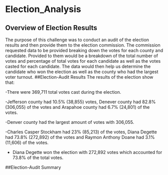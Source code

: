 # Election_Analysis

## Overview of Election Results
The purpose of this challenge was to conduct an audit of the election results and then provide them to the election commission. The commission requested data to be provided breaking down the votes for each county and candidate. Provided to them would be a breakdown of the total number of votes and percentage of total votes for each candidate as well as the votes casted for each candidate. The data would then help us determine the candidate who won the election as well as the county who had the largest voter turnout. 
##Election-Audit Results
The results of the election show that:

-There were 369,711 total votes cast during the election. 

-Jefferson county had 10.5% (38,855) votes, Denever county had 82.8% (306,055) of the votes and Arapahoe county had 6.7% (24,801) of the votes.

-Denver county had the largest amount of votes with 306,055.

-Charles Casper Stockham had 23% (85,213) of the votes, Diana Degette had 73.8% (272,892) of the votes and Raymon Anthony Doane had 3.1% (11,606) of the votes.

- Diana Degette won the election with 272,892 votes which accounted for 73.8% of the total votes.

##Election-Audit Summary
